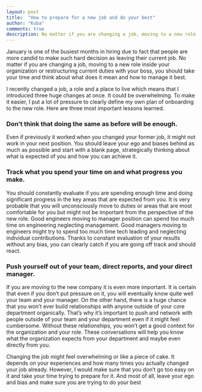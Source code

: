 ```yaml
---
layout: post
title:  "How to prepare for a new job and do your best"
author: "Kuba"
comments: true
description: No matter if you are changing a job, moving to a new role inside your organization or restructuring current duties with your boss, you should take your time and think about what does it mean and how to manage it best.
---
```

January is one of the busiest months in hiring due to fact that people are more candid to make such hard decision as leaving their current job. No matter if you are changing a job, moving to a new role inside your organization or restructuring current duties with your boss, you should take your time and think about what does it mean and how to manage it best.

I recently changed a job, a role and a place to live which means that I introduced three huge changes at once. It could be overwhelming. To make it easier, I put a lot of pressure to clearly define my own plan of onboarding to the new role. Here are three most important lessons learned.

### Don’t think that doing the same as before will be enough.
Even if previously it worked when you changed your former job, it might not work in your next position. You should leave your ego and biases behind as much as possible and start with a blank page, strategically thinking about what is expected of you and how you can achieve it.

### Track what you spend your time on and what progress you make.
You should constantly evaluate if you are spending enough time and doing significant progress in the key areas that are expected from you. It is very probable that you will unconsciously move to duties or areas that are most comfortable for you but might not be important from the perspective of the new role. Good engineers moving to manager position can spend too much time on engineering neglecting management. Good managers moving to engineers might try to spend too much time tech leading and neglecting individual contributions. Thanks to constant evaluation of your results without any bias, you can clearly catch if you are going off track and should react.

### Push yourself out of your team, direct reports, and your direct manager.
If you are moving to the new company it is even more important. It is certain that even if you don’t put pressure on it, you will eventually know quite well your team and your manager. On the other hand, there is a huge chance that you won’t ever build relationships with anyone outside of your core department organically. That’s why it’s important to push and network with people outside of your team and your department even if it might feel cumbersome. Without these relationships, you won’t get a good context for the organization and your role. These conversations will help you know what the organization expects from your department and maybe even directly from you.

Changing the job might feel overwhelming or like a piece of cake. It depends on your experiences and how many times you actually changed your job already. However, I would make sure that you don’t go too easy on it and take your time trying to prepare for it. And most of all, leave your ego and bias and make sure you are trying to do your best
